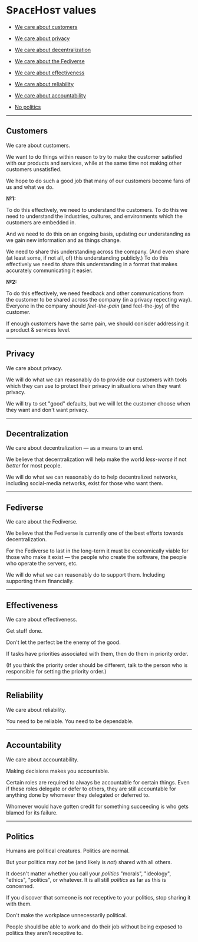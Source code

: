 # SᴘᴀᴄᴇHᴏsᴛ values

* [We care about customers](#customers)

* [We care about privacy](#privacy)

* [We care about decentralization](#decentralization)

* [We care about the Fediverse](#fediverse)

* [We care about effectiveness](#effectiveness)

* [We care about reliability](#reliability)

* [We care about accountability](#accountability)

* [No politics](#politics)

---

## Customers

We care about customers.

We want to do things within reason to try to make the customer satisfied with our products and services, while at the same time not making other customers unsatisfied.

We hope to do such a good job that many of our customers become fans of us and what we do.

**№1:**

To do this effectively, we need to understand the customers.
To do this we need to understand the industries, cultures, and environments which the customers are embedded in.

And we need to do this on an ongoing basis, updating our understanding as we gain new information and as things change.

We need to share this understanding across the company.
(And even share (at least some, if not all, of) this understanding publicly.)
To do this effectively we need to share this understanding in a format that makes accurately communicating it easier.

**№2:**

To do this effectively, we need feedback and other communications from the customer to be shared across the company (in a privacy repecting way).
Everyone in the company should _feel-the-pain_ (and feel-the-joy) of the customer.

If enough customers have the same pain, we should conisder addressing it a product & services level.

---

## Privacy

We care about privacy.

We will do what we can reasonably do to provide our customers with tools which they can use to protect their privacy in situations when they want privacy.

We will try to set "good" defaults, but we will let the customer choose when they want and don't want privacy.

---

## Decentralization

We care about decentralization — as a means to an end.

We believe that decentralization will help make the world _less-worse_ if not _better_ for most people.

We will do what we can reasonably do to help decentralized networks, including social-media networks, exist for those who want them.

---

## Fediverse

We care about the Fediverse.

We believe that the Fediverse is currently one of the best efforts towards decentralization.

For the Fediverse to last in the long-term it must be economically viable for those who make it exist — the people who create the software, the people who operate the servers, etc.

We will do what we can reasonably do to support them.
Including supporting them financially.

---

## Effectiveness

We care about effectiveness.

Get stuff done.

Don't let the perfect be the enemy of the good.

If tasks have priorities associated with them, then do them in priority order.

(If you think the priority order should be different, talk to the person who is responsible for setting the priority order.)

---

## Reliability

We care about reliability.

You need to be reliable.
You need to be dependable.

---

## Accountability

We care about accountability.

Making decisions makes you accountable.

Certain roles are required to always be accountable for certain things.
Even if these roles delegate or defer to others, they are still accountable for anything done by whomever they delegated or deferred to.

Whomever would have gotten credit for something succeeding is who gets blamed for its failure.

---

## Politics

Humans are political creatures.
Politics are normal.

But your politics may _not_ be (and likely is _not_) shared with all others.

It doesn't matter whether you call your _politics_ "morals", "ideology", "ethics", "politics", or whatever.
It is all still _politics_ as far as this is concerned.

If you discover that someone is _not_ receptive to your politics, stop sharing it with them.

Don't make the workplace unnecessarily political.

People should be able to work and do their job without being exposed to politics they aren't receptive to.

